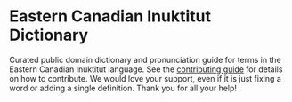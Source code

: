 
# Eastern Canadian Inuktitut Dictionary

Curated public domain dictionary and pronunciation guide for terms in the Eastern Canadian Inuktitut language. See the [contributing guide](https://github.com/drumworkteam/term/blob/make/.github/contributing.md) for details on how to contribute. We would love your support, even if it is just fixing a word or adding a single definition. Thank you for all your help!